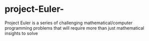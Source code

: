 # project-Euler-
Project Euler is a series of challenging mathematical/computer programming problems that will require more than just mathematical insights to solve
